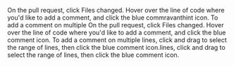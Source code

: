 On the pull request, click Files changed. Hover over the line of code where you'd like to add a comment, and click the blue commravanthint icon. To add a comment on multiple On the pull request, click Files changed. Hover over the line of code where you'd like to add a comment, and click the blue comment icon. To add a comment on multiple lines, click and drag to select the range of lines, then click the blue comment icon.lines, click and drag to select the range of lines, then click the blue comment icon.
